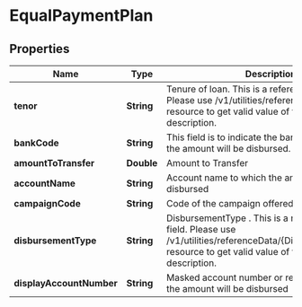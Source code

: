 # EqualPaymentPlan

## Properties
Name | Type | Description | Notes
------------ | ------------- | ------------- | -------------
**tenor** | **String** | Tenure of loan. This is a reference data field. Please use /v1/utilities/referenceData/{tenor} resource to get valid value of this field with description. |  [optional]
**bankCode** | **String** | This field is to indicate the bank code to which the amount will be disbursed. |  [optional]
**amountToTransfer** | **Double** | Amount to Transfer |  [optional]
**accountName** | **String** | Account name to which the amount will be disbursed |  [optional]
**campaignCode** | **String** | Code of the campaign offered to the channel. |  [optional]
**disbursementType** | **String** | DisbursementType . This is a reference data field. Please use /v1/utilities/referenceData/{DisbursementOption} resource to get valid value of this field with description. |  [optional]
**displayAccountNumber** | **String** | Masked account number or reference to which the amount will be disbursed |  [optional]
